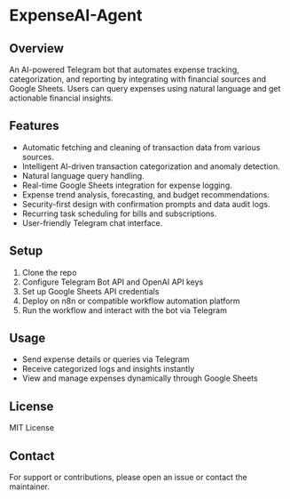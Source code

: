 # ExpenseAI-Agent
## Overview
An AI-powered Telegram bot that automates expense tracking, categorization, and reporting by integrating with financial sources and Google Sheets. Users can query expenses using natural language and get actionable financial insights.

## Features
- Automatic fetching and cleaning of transaction data from various sources.
- Intelligent AI-driven transaction categorization and anomaly detection.
- Natural language query handling.
- Real-time Google Sheets integration for expense logging.
- Expense trend analysis, forecasting, and budget recommendations.
- Security-first design with confirmation prompts and data audit logs.
- Recurring task scheduling for bills and subscriptions.
- User-friendly Telegram chat interface.

## Setup

1. Clone the repo
2. Configure Telegram Bot API and OpenAI API keys
3. Set up Google Sheets API credentials
4. Deploy on n8n or compatible workflow automation platform
5. Run the workflow and interact with the bot via Telegram

## Usage

- Send expense details or queries via Telegram
- Receive categorized logs and insights instantly
- View and manage expenses dynamically through Google Sheets

## License
MIT License

## Contact
For support or contributions, please open an issue or contact the maintainer.

